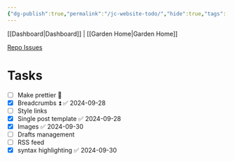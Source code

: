 ```yaml
---
{"dg-publish":true,"permalink":"/jc-website-todo/","hide":true,"tags":["home","tech"],"noteIcon":"","created":"2024-09-25T17:03:46.391-07:00","updated":"2024-10-03T18:31:41.094-07:00"}
---
```


[[Dashboard\|Dashboard]] | [[Garden Home\|Garden Home]] 

[Repo Issues](https://github.com/Herm71/jc-eleventy/issues)
# Tasks
- [ ] Make prettier 🔼 
- [x] Breadcrumbs ⏫ ✅ 2024-09-28
- [ ] Style links
- [x] Single post template ✅ 2024-09-28
- [x] Images ✅ 2024-09-30
- [ ] Drafts management
- [ ] RSS feed
- [x] syntax highlighting ✅ 2024-09-30